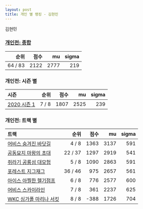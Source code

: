 ```yaml
---
layout: post
title: 개인 별 랭킹 - 김현민
---
```


김현민

### [개인전: 종합](../singles-full)

| 순위 | 점수 | mu | sigma |
|---:|---:|---:|---:|
| 64 / 83 | 2122 | 2777 | 219 |

### 개인전: 시즌 별

| 시즌 | 순위 | 점수 | mu | sigma |
|:---|---:|---:|---:|---:|
| [2020 시즌 1](../singles-s2020_1) | 7 / 8 | 1807 | 2525 | 239 |

### 개인전: 트랙 별

| 트랙 | 순위 | 점수 | mu | sigma |
|:---|---:|---:|---:|---:|
| [어비스 숨겨진 바닷길](../hiddenoceanroad) | 4 / 8 | 1363 | 3137 | 591 |
| [공동묘지 마왕의 초대](../mawang) | 22 / 37 | 1297 | 2919 | 541 |
| [쥐라기 공룡섬 대모험](../dinoisland) | 5 / 8 | 1090 | 2863 | 591 |
| [포레스트 지그재그](../zigzag) | 36 / 46 | 975 | 2657 | 561 |
| [아이스 아찔한 헬기점프](../heli) | 6 / 8 | 776 | 2577 | 600 |
| [어비스 스카이라인](../skyline) | 7 / 8 | 361 | 2237 | 625 |
| [WKC 싱가폴 마리나 서킷](../singapore) | 8 / 8 | -388 | 1726 | 704 |
